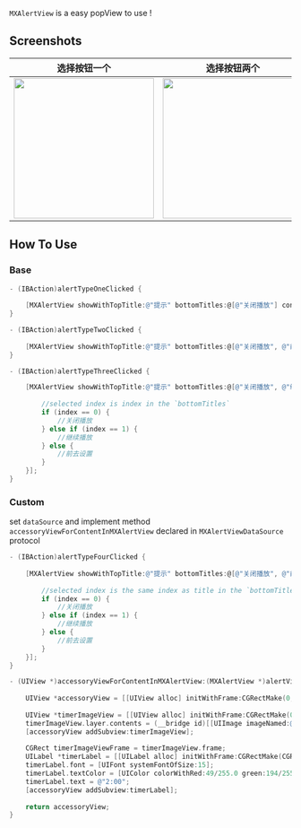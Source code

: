 
`MXAlertView` is a easy popView to use !

## Screenshots

选择按钮一个 | 选择按钮两个 | 选择按钮三个 | 自定义accessoryView
---|----|----|-----
<image src="https://user-images.githubusercontent.com/17949980/35078903-90963830-fc3f-11e7-8184-7438aaaa1657.gif" width="250">|<image src="https://user-images.githubusercontent.com/17949980/35079532-23b47e58-fc43-11e7-8a75-21eaeac65344.gif" width="250">|<image src="https://user-images.githubusercontent.com/17949980/35079615-a73f41b8-fc43-11e7-9640-56ca24e0dc6e.gif" width="250"> | <image src="https://user-images.githubusercontent.com/17949980/35079974-b3bebe1c-fc45-11e7-842a-22296ecfcc1b.gif" width="250">



## How To Use

### Base

``` Objective-C
- (IBAction)alertTypeOneClicked {
    
    [MXAlertView showWithTopTitle:@"提示" bottomTitles:@[@"关闭播放"] content:@"你当前在4G模式，确定要播放？" dataSource:nil completionHandler:nil];
}

- (IBAction)alertTypeTwoClicked {
    
    [MXAlertView showWithTopTitle:@"提示" bottomTitles:@[@"关闭播放", @"前去设置"] content:@"你当前在4G模式，确定要播放？" dataSource:nil completionHandler:nil];
}

- (IBAction)alertTypeThreeClicked {

    [MXAlertView showWithTopTitle:@"提示" bottomTitles:@[@"关闭播放", @"继续播放", @"前去设置"] content:@"你当前在4G模式，确定要播放？" dataSource:nil completionHandler:^(int index, UIButton *sender) {
        
        //selected index is index in the `bottomTitles`
        if (index == 0) {
            //关闭播放
        } else if (index == 1) {
            //继续播放
        } else {
            //前去设置
        }
    }];
}

```

### Custom
set `dataSource` and implement method `accessoryViewForContentInMXAlertView` declared in `MXAlertViewDataSource` protocol
 
``` Objective-C
- (IBAction)alertTypeFourClicked {
    
    [MXAlertView showWithTopTitle:@"提示" bottomTitles:@[@"关闭播放", @"前去设置"] content:@"你当前在4G模式，确定要播放？" dataSource:self completionHandler:^(int index, UIButton *sender) {
        
        //selected index is the same index as title in the `bottomTitles`
        if (index == 0) {
            //关闭播放
        } else if (index == 1) {
            //继续播放
        } else {
            //前去设置
        }
    }];
}

- (UIView *)accessoryViewForContentInMXAlertView:(MXAlertView *)alertView {
    
    UIView *accessoryView = [[UIView alloc] initWithFrame:CGRectMake(0, 0, self.view.frame.size.width - 4 * 15, 20)];
    
    UIView *timerImageView = [[UIView alloc] initWithFrame:CGRectMake(0, 0, 20, 20)];
    timerImageView.layer.contents = (__bridge id)[[UIImage imageNamed:@"时钟.png"] CGImage];
    [accessoryView addSubview:timerImageView];
    
    CGRect timerImageViewFrame = timerImageView.frame;
    UILabel *timerLabel = [[UILabel alloc] initWithFrame:CGRectMake(CGRectGetMaxX(timerImageViewFrame) + 2, timerImageViewFrame.origin.y, 50, CGRectGetHeight(timerImageViewFrame))];
    timerLabel.font = [UIFont systemFontOfSize:15];
    timerLabel.textColor = [UIColor colorWithRed:49/255.0 green:194/255.0 blue:124/255.0 alpha:1.0];
    timerLabel.text = @"2:00";
    [accessoryView addSubview:timerLabel];
    
    return accessoryView;
}


```

